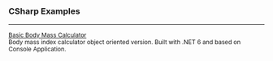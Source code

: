 <div>
    <h3>CSharp Examples</h3>
    <hr/>
    <div>
	<small><a href="https://github.com/enesthedev/csharp-examples">Basic Body Mass Calculator</a></small>
	<br />
	<sup>Body mass index calculator object oriented version. Built with .NET 6 and based on Console Application.</sup>
    </div>
</div>
